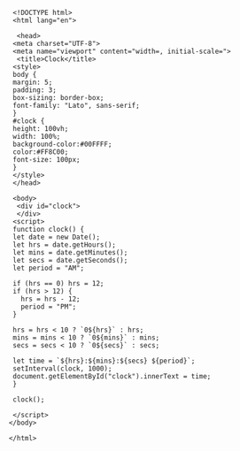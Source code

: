      <!DOCTYPE html>
      <html lang="en">

       <head>
      <meta charset="UTF-8">
      <meta name="viewport" content="width=, initial-scale=">
       <title>Clock</title>
      <style>
      body {
      margin: 5;
      padding: 3;
      box-sizing: border-box;
      font-family: "Lato", sans-serif;
      }
      #clock {
      height: 100vh;
      width: 100%;
      background-color:#00FFFF;
      color:#FF8C00;
      font-size: 100px;
      }
      </style>
      </head>

      <body>
       <div id="clock">
       </div>
      <script>
      function clock() {
      let date = new Date();
      let hrs = date.getHours();
      let mins = date.getMinutes();
      let secs = date.getSeconds();
      let period = "AM";
    
      if (hrs == 0) hrs = 12;
      if (hrs > 12) {
        hrs = hrs - 12;
        period = "PM";
      }
    
      hrs = hrs < 10 ? `0${hrs}` : hrs;
      mins = mins < 10 ? `0${mins}` : mins;
      secs = secs < 10 ? `0${secs}` : secs;
    
      let time = `${hrs}:${mins}:${secs} ${period}`;
      setInterval(clock, 1000);
      document.getElementById("clock").innerText = time;
      }
    
      clock();

      </script>
     </body>

     </html>
